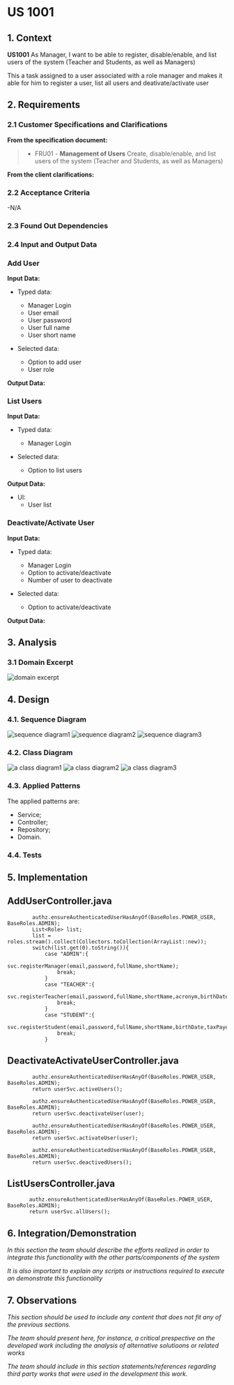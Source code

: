 # US 1001

## 1. Context

**US1001** As Manager, I want to be able to register, disable/enable, and list users of the system (Teacher and Students, as well as Managers)

This a task assigned to a user associated with a role manager and makes it able for him to register a user, list all users and deativate/activate user

## 2. Requirements

### 2.1 Customer Specifications and Clarifications

**From the specification document:**

>- FRU01 -  **Management of Users** Create, disable/enable, and list users of the system (Teacher and Students, as well as Managers)

**From the client clarifications:**

### 2.2 Acceptance Criteria

-N/A

### 2.3 Found Out Dependencies

### 2.4 Input and Output Data

### Add User 

**Input Data:**

* Typed data:
    * Manager Login
    * User email
    * User password
    * User full name
    * User short name

* Selected data:
    * Option to add user 
    * User role

**Output Data:**

### List Users

**Input Data:**

* Typed data:
  * Manager Login

* Selected data:
  * Option to list users

**Output Data:**

* UI:
  * User list

### Deactivate/Activate User

**Input Data:**

* Typed data:
  * Manager Login
  * Option to activate/deactivate
  * Number of user to deactivate

* Selected data:
  * Option to activate/deactivate

**Output Data:**


## 3. Analysis

### 3.1 Domain Excerpt
![domain excerpt](US_1001_DM.svg)

## 4. Design

### 4.1. Sequence Diagram
![sequence diagram1](US_1001_ADD_USER_SD.svg)
![sequence diagram2](US_1001_DEACTIVE_ACTIVATE_USER_SD.svg)
![sequence diagram3](US_1001_LIST_USER_SD.svg)


### 4.2. Class Diagram

![a class diagram1](US_1001_ADD_USER_CD.svg)
![a class diagram2](US_1001_DEACTIVATE_ACTIVATE_USER_CD.svg)
![a class diagram3](US_1001_LIST_USER_CD.svg)

### 4.3. Applied Patterns

The applied patterns are:
- Service;
- Controller;
- Repository;
- Domain.

### 4.4. Tests

## 5. Implementation

## AddUserController.java
```
        authz.ensureAuthenticatedUserHasAnyOf(BaseRoles.POWER_USER, BaseRoles.ADMIN);
        List<Role> list;
        list = roles.stream().collect(Collectors.toCollection(ArrayList::new));
        switch(list.get(0).toString()){
            case "ADMIN":{
                svc.registerManager(email,password,fullName,shortName);
                break;
            }
            case "TEACHER":{
                svc.registerTeacher(email,password,fullName,shortName,acronym,birthDate,taxPayerNumber);
                break;
            }
            case "STUDENT":{
                svc.registerStudent(email,password,fullName,shortName,birthDate,taxPayerNumber);
                break;
            }

```

## DeactivateActivateUserController.java
```
        authz.ensureAuthenticatedUserHasAnyOf(BaseRoles.POWER_USER, BaseRoles.ADMIN);
        return userSvc.activeUsers();
        
        authz.ensureAuthenticatedUserHasAnyOf(BaseRoles.POWER_USER, BaseRoles.ADMIN);
        return userSvc.deactivateUser(user);
        
        authz.ensureAuthenticatedUserHasAnyOf(BaseRoles.POWER_USER, BaseRoles.ADMIN);
        return userSvc.activateUser(user);
        
        authz.ensureAuthenticatedUserHasAnyOf(BaseRoles.POWER_USER, BaseRoles.ADMIN);
        return userSvc.deactivedUsers();

```

## ListUsersController.java
```
       authz.ensureAuthenticatedUserHasAnyOf(BaseRoles.POWER_USER, BaseRoles.ADMIN);
       return userSvc.allUsers();
```



## 6. Integration/Demonstration

*In this section the team should describe the efforts realized in order to integrate this functionality with the other parts/components of the system*

*It is also important to explain any scripts or instructions required to execute an demonstrate this functionality*

## 7. Observations

*This section should be used to include any content that does not fit any of the previous sections.*

*The team should present here, for instance, a critical prespective on the developed work including the analysis of alternative solutioons or related works*

*The team should include in this section statements/references regarding third party works that were used in the development this work.*